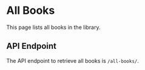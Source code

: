 # All Books

This page lists all books in the library.

## API Endpoint

The API endpoint to retrieve all books is `/all-books/`.
